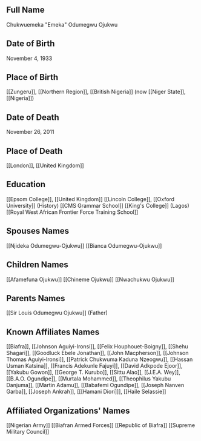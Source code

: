 ## Full Name
Chukwuemeka "Emeka" Odumegwu Ojukwu

## Date of Birth
November 4, 1933

## Place of Birth
[[Zungeru]], [[Northern Region]], [[British Nigeria]] (now [[Niger State]], [[Nigeria]])

## Date of Death
November 26, 2011

## Place of Death
[[London]], [[United Kingdom]]

## Education
[[Epsom College]], [[United Kingdom]]
[[Lincoln College]], [[Oxford University]] (History)
[[CMS Grammar School]]
[[King's College]] (Lagos)
[[Royal West African Frontier Force Training School]]

## Spouses Names
[[Njideka Odumegwu-Ojukwu]]
[[Bianca Odumegwu-Ojukwu]]

## Children Names
[[Afamefuna Ojukwu]]
[[Chineme Ojukwu]]
[[Nwachukwu Ojukwu]]


## Parents Names
[[Sir Louis Odumegwu Ojukwu]] (Father)

## Known Affiliates Names
[[Biafra]], [[Johnson Aguiyi-Ironsi]], [[Felix Houphouet-Boigny]], [[Shehu Shagari]], [[Goodluck Ebele Jonathan]], [[John Macpherson]], [[Johnson Thomas Aguiyi-Ironsi]], [[Patrick Chukwuma Kaduna Nzeogwu]], [[Hassan Usman Katsina]], [[Francis Adekunle Fajuyi]], [[David Adkpode Ejoor]], [[Yakubu Gowon]], [[George T. Kurubo]], [[Sittu Alao]], [[J.E.A. Wey]], [[B.A.O. Ogundipe]], [[Murtala Mohammed]], [[Theophilus Yakubu Danjuma]], [[Martin Adamu]], [[Babafemi Ogundipe]], [[Joseph Nanven Garba]], [[Joseph Ankrah]], [[[Hamani Diori]]], [[Haile Selassie]]

## Affiliated Organizations' Names
[[Nigerian Army]]
[[Biafran Armed Forces]]
[[Republic of Biafra]]
[[Supreme Military Council]]